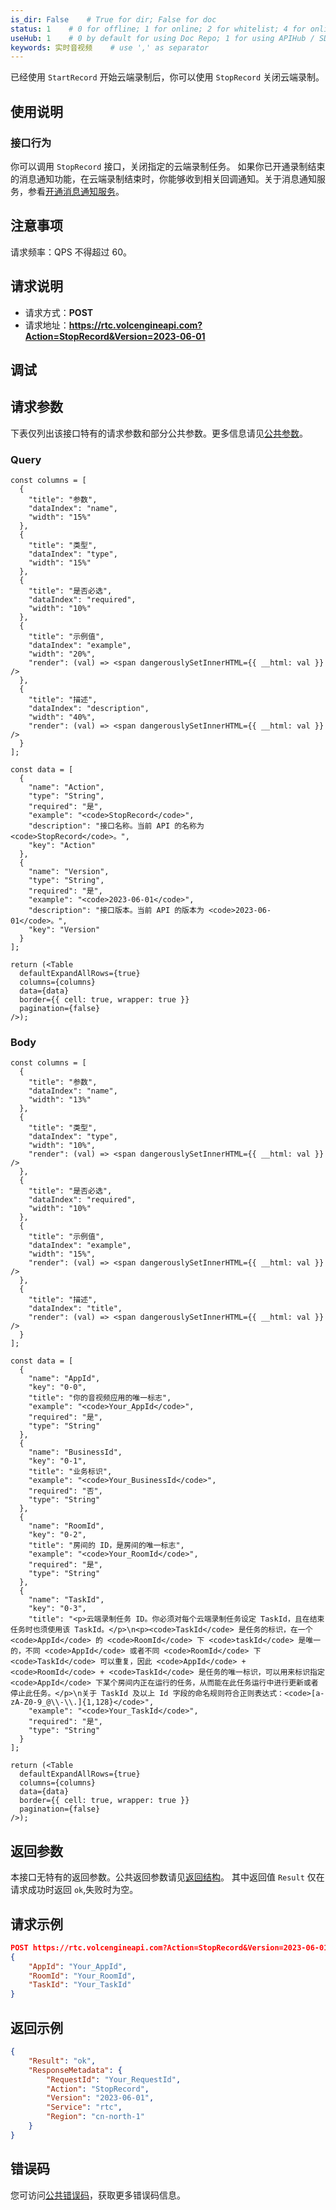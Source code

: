```yaml
---
is_dir: False    # True for dir; False for doc
status: 1    # 0 for offline; 1 for online; 2 for whitelist; 4 for online but hidden in TOC
useHub: 1    # 0 by default for using Doc Repo; 1 for using APIHub / SDKHub.
keywords: 实时音视频    # use ',' as separator
---
```


已经使用 `StartRecord` 开始云端录制后，你可以使用 `StopRecord` 关闭云端录制。
## 使用说明
### 接口行为
你可以调用 `StopRecord` 接口，关闭指定的云端录制任务。
如果你已开通录制结束的消息通知功能，在云端录制结束时，你能够收到相关回调通知。关于消息通知服务，参看[开通消息通知服务](75110)。

## 注意事项
请求频率：QPS 不得超过 60。
## 请求说明
- 请求方式：**POST**
- 请求地址：**https://rtc.volcengineapi.com?Action=StopRecord&Version=2023-06-01**
## 调试

<APILink link="https://api.volcengine.com/api-explorer/debug?action=StopRecord&serviceCode=rtc&version=2023-06-01&groupName=云端录制" />

## 请求参数
下表仅列出该接口特有的请求参数和部分公共参数。更多信息请见[公共参数](1178321)。
### Query
```mixin-react
const columns = [
  {
    "title": "参数",
    "dataIndex": "name",
    "width": "15%"
  },
  {
    "title": "类型",
    "dataIndex": "type",
    "width": "15%"
  },
  {
    "title": "是否必选",
    "dataIndex": "required",
    "width": "10%"
  },
  {
    "title": "示例值",
    "dataIndex": "example",
    "width": "20%",
    "render": (val) => <span dangerouslySetInnerHTML={{ __html: val }} />
  },
  {
    "title": "描述",
    "dataIndex": "description",
    "width": "40%",
    "render": (val) => <span dangerouslySetInnerHTML={{ __html: val }} />
  }
];
    
const data = [
  {
    "name": "Action",
    "type": "String",
    "required": "是",
    "example": "<code>StopRecord</code>",
    "description": "接口名称。当前 API 的名称为 <code>StopRecord</code>。",
    "key": "Action"
  },
  {
    "name": "Version",
    "type": "String",
    "required": "是",
    "example": "<code>2023-06-01</code>",
    "description": "接口版本。当前 API 的版本为 <code>2023-06-01</code>。",
    "key": "Version"
  }
];

return (<Table
  defaultExpandAllRows={true}
  columns={columns}
  data={data}
  border={{ cell: true, wrapper: true }}
  pagination={false}
/>);
```
### Body
```mixin-react
const columns = [
  {
    "title": "参数",
    "dataIndex": "name",
    "width": "13%"
  },
  {
    "title": "类型",
    "dataIndex": "type",
    "width": "10%",
    "render": (val) => <span dangerouslySetInnerHTML={{ __html: val }} />
  },
  {
    "title": "是否必选",
    "dataIndex": "required",
    "width": "10%"
  },
  {
    "title": "示例值",
    "dataIndex": "example",
    "width": "15%",
    "render": (val) => <span dangerouslySetInnerHTML={{ __html: val }} />
  },
  {
    "title": "描述",
    "dataIndex": "title",
    "render": (val) => <span dangerouslySetInnerHTML={{ __html: val }} />
  }
];
    
const data = [
  {
    "name": "AppId",
    "key": "0-0",
    "title": "你的音视频应用的唯一标志",
    "example": "<code>Your_AppId</code>",
    "required": "是",
    "type": "String"
  },
  {
    "name": "BusinessId",
    "key": "0-1",
    "title": "业务标识",
    "example": "<code>Your_BusinessId</code>",
    "required": "否",
    "type": "String"
  },
  {
    "name": "RoomId",
    "key": "0-2",
    "title": "房间的 ID，是房间的唯一标志",
    "example": "<code>Your_RoomId</code>",
    "required": "是",
    "type": "String"
  },
  {
    "name": "TaskId",
    "key": "0-3",
    "title": "<p>云端录制任务 ID。你必须对每个云端录制任务设定 TaskId，且在结束任务时也须使用该 TaskId。</p>\n<p><code>TaskId</code> 是任务的标识，在一个 <code>AppId</code> 的 <code>RoomId</code> 下 <code>taskId</code> 是唯一的，不同 <code>AppId</code> 或者不同 <code>RoomId</code> 下 <code>TaskId</code> 可以重复，因此 <code>AppId</code> + <code>RoomId</code> + <code>TaskId</code> 是任务的唯一标识，可以用来标识指定 <code>AppId</code> 下某个房间内正在运行的任务，从而能在此任务运行中进行更新或者停止此任务。</p>\n关于 TaskId 及以上 Id 字段的命名规则符合正则表达式：<code>[a-zA-Z0-9_@\\-\\.]{1,128}</code>",
    "example": "<code>Your_TaskId</code>",
    "required": "是",
    "type": "String"
  }
];

return (<Table
  defaultExpandAllRows={true}
  columns={columns}
  data={data}
  border={{ cell: true, wrapper: true }}
  pagination={false}
/>);
```
## 返回参数
本接口无特有的返回参数。公共返回参数请见[返回结构](1178322)。
其中返回值 `Result` 仅在请求成功时返回 `ok`,失败时为空。
## 请求示例
```json
POST https://rtc.volcengineapi.com?Action=StopRecord&Version=2023-06-01
{
    "AppId": "Your_AppId",
    "RoomId": "Your_RoomId",
    "TaskId": "Your_TaskId"
}
```
## 返回示例
```json
{
    "Result": "ok",
    "ResponseMetadata": {
        "RequestId": "Your_RequestId",
        "Action": "StopRecord",
        "Version": "2023-06-01",
        "Service": "rtc",
        "Region": "cn-north-1"
    }
}
```

## 错误码
您可访问[公共错误码](https://www.volcengine.com/docs/6348/70426)，获取更多错误码信息。
<div data-source="api-doc-hub" style="display: none"></div>
